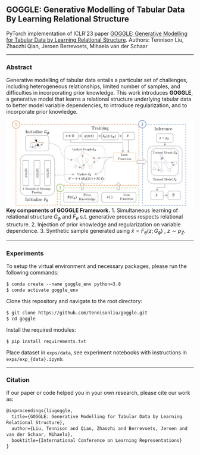 ## GOGGLE: Generative Modelling of Tabular Data By Learning Relational Structure

PyTorch implementation of ICLR'23 paper [GOGGLE: Generative Modelling for Tabular Data by Learning Relational Structure](https://openreview.net/forum?id=fPVRcJqspu&referrer=%5BAuthor%20Console%5D(%2Fgroup%3Fid%3DICLR.cc%2F2023%2FConference%2FAuthors%23your-submissions)). Authors: Tennison Liu, Zhaozhi Qian, Jeroen Berrevoets, Mihaela van der Schaar

---
### Abstract

Generative modelling of tabular data entails a particular set of challenges, including heterogeneous relationships, limited number of samples, and difficulties in incorporating prior knowledge. This work introduces **GOGGLE**, a generative model that learns a relational structure underlying tabular data to better model variable dependencies, to introduce regularization, and to incorporate prior knowledge.

![GOGGLE Overview](./figures/goggle_recipe.png?raw=True)
**Key components of GOGGLE Framework.** 1. Simultaneous learning of relational structure $G_\phi$ and $F_\theta$ s.t. generative process respects relational structure. 2. Injection of prior knowledge and regularization on variable dependence. 3. Synthetic sample generated using $\hat{x} = F_\theta(z; G_\phi) \:, \: z\sim p_Z$.

---
### Experiments

To setup the virtual environment and necessary packages, please run the following commands:
```
$ conda create --name goggle_env python=3.8
$ conda activate goggle_env
```
Clone this repository and navigate to the root directory:
```
$ git clone https://github.com/tennisonliu/goggle.git
$ cd goggle
```
Install the required modules:
```
$ pip install requirements.txt
```

Place dataset in ```exps/data```, see experiment notebooks with instructions in ```exps/exp_{data}.ipynb```.

---

### Citation
If our paper or code helped you in your own research, please cite our work as:
```
@inproceedings{liugoggle,
  title={GOGGLE: Generative Modelling for Tabular Data by Learning Relational Structure},
  author={Liu, Tennison and Qian, Zhaozhi and Berrevoets, Jeroen and van der Schaar, Mihaela},
  booktitle={International Conference on Learning Representations}
}
```



